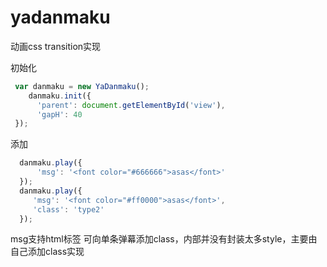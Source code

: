 # yadanmaku

动画css transition实现

初始化
```javascript
 var danmaku = new YaDanmaku();
    danmaku.init({
      'parent': document.getElementById('view'),
      'gapH': 40
 });
```
 
添加
```javascript
  danmaku.play({
      'msg': '<font color="#666666">asas</font>'
  });
  danmaku.play({
     'msg': '<font color="#ff0000">asas</font>',
     'class': 'type2'
  });
```
  
msg支持html标签
可向单条弹幕添加class，内部并没有封装太多style，主要由自己添加class实现 
  
